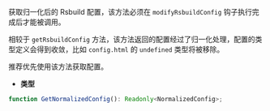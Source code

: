 获取归一化后的 Rsbuild 配置，该方法必须在 `modifyRsbuildConfig` 钩子执行完成后才能被调用。

相较于 `getRsbuildConfig` 方法，该方法返回的配置经过了归一化处理，配置的类型定义会得到收敛，比如 `config.html` 的 `undefined` 类型将被移除。

推荐优先使用该方法获取配置。

- **类型**

```ts
function GetNormalizedConfig(): Readonly<NormalizedConfig>;
```
